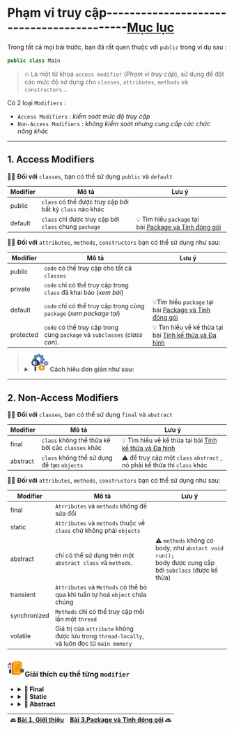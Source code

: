 # Phạm vi truy cập------------------------------------------[Mục lục](https://github.com/Zenfection/Java)

Trong tất cả mọi bài trước, bạn đã rất quen thuộc với `public` trong ví dụ sau : 

```java
public class Main
```

> 🔥 Là một từ khoá `access modifier` (*Phạm vi truy cập*), sử dụng để đặt các mức độ sử dụng cho `classes`, `attributes`, `methods` và `constructors`...

Có 2 loại `Modifiers` : 

- `Access Modifiers` : *kiểm soát mức độ truy cập*
- `Non-Access Modifiers` : *không kiểm soát nhưng cung cấp các chức năng khác*

---

## 1. Access Modifiers

🧚‍♂️ **Đối với** `classes`, bạn có thể sử dụng `public` và `default`

| Modifier | Mô tả                                                    | Lưu ý                                                                                                                                        |
| -------- | -------------------------------------------------------- | -------------------------------------------------------------------------------------------------------------------------------------------- |
| public   | `class` có thể được truy cập bởi bất kỳ `class` nào khác |                                                                                                                                              |
| default  | `class` chỉ được truy cập bởi `class` chung `package`    | 💡 Tìm hiểu `package` tại bài [Package và Tính đóng gói](https://github.com/Zenfection/Java/blob/master/Java%20OOP/3.Pkg%26Encapsulation.md) |

🧚‍♂️ **Đối với** `attributes`, `methods`, `constructors` bạn có thể sử dụng như sau: 

| Modifier  | Mô tả                                                                      | Lưu ý                                                                                                                                               |
| --------- | -------------------------------------------------------------------------- | --------------------------------------------------------------------------------------------------------------------------------------------------- |
| public    | `code` có thể truy cập cho tất cả `classes`                                |                                                                                                                                                     |
| private   | `code` chỉ có thể truy cập trong `class` đã khai báo (*xem bài*)           |                                                                                                                                                     |
| default   | `code` chỉ có thể truy cập trong cùng `package` (*xem package tại*)        | 💡Tìm hiểu `package` tại bài [Package và Tính đóng gói](https://github.com/Zenfection/Java/blob/master/Java%20OOP/3.Pkg%26Encapsulation.md)         |
| protected | `code` có thể truy cập trong cùng `package` và `subclasses` (*class con*). | 💡 Tìm hiểu về kế thừa tại bài [Tính kế thừa và Đa hình](https://github.com/Zenfection/Java/blob/master/Java%20OOP/4.Inheritance%26Polymorphism.md) |

> <details>
> <summary><b><img src="https://raw.githubusercontent.com/Zenfection/Image/master/2021/02/02-11-05-59-Know%20How.png"> Cách hiểu đơn giản như sau:</b></summary>
> 
> <br>
> 
> - `public` là công khai truy cập được mọi nơi,
> 
> - `private` là riêng tư chỉ truy cập được trong khu vực nó khai báo
> 
> - `default` chỉ truy cập trong `package` 
> 
> - `protected` chỉ truy cập trong `package` và `class` con.
> 
> ==> `public` > `protected` > `default` > `private`
> 
> </details>

---

## 2. Non-Access Modifiers

🧚‍♂️ **Đối với** `classes`, bạn có thể sử dụng `final` và `abstract`

| Modifier | Mô tả                                            | Lưu ý                                                                                                                                               |
| -------- | ------------------------------------------------ | --------------------------------------------------------------------------------------------------------------------------------------------------- |
| final    | `class` không thể thừa kế bởi các `classes` khác | 💡 Tìm hiểu về kế thừa tại bài [Tính kế thừa và Đa hình](https://github.com/Zenfection/Java/blob/master/Java%20OOP/4.Inheritance%26Polymorphism.md) |
| abstract | `class` không thể sử dụng để tạo `objects`       | ⚠️ để truy cập một `class` `abstract` , nó phải kế thừa thì `class` khác                                                                            |

🧚‍♂️ **Đối với** `attributes`, `methods`, `constructors` bạn có thể sử dụng như sau:

| Modifier     | Mô tả                                                                                       | Lưu ý                                                                                                     |
| ------------ | ------------------------------------------------------------------------------------------- | --------------------------------------------------------------------------------------------------------- |
| final        | `Atrributes` và `methods` không để sửa đổi                                                  |                                                                                                           |
| static       | `Attributes` và `methods` thuộc về `class` chứ không phải `objects`                         |                                                                                                           |
| abstract     | chỉ có thể sử dụng trên một `abstract class` và `methods`.                                  | ⚠️ `methods` không có body, như `abstact void run();`<br>body được cung cấp bởi `subclass` (được kế thừa) |
| transient    | `Attributes` và `Methods` có thể bỏ qua khi tuần tự hoá `object` chứa chúng                 |                                                                                                           |
| synchronized | `Methods` chỉ có thể truy cập mỗi lần một `thread`                                          |                                                                                                           |
| volatile     | Giá trị của `attribute` không được lưu trong `thread-locally`, và luôn đọc từ `main memory` |                                                                                                           |

### ![ithubusercontent.com/Zenfection/Image/master/2021/02/02-11-21-10-Assignment.png](https://raw.githubusercontent.com/Zenfection/Image/master/2021/02/02-11-21-10-Assignment.png)Giải thích cụ thể từng `modifier`

- <details>
  <summary><b>🤖 Final</b></summary>
  
  <br>
  
  Nếu bạn không muốn bất kỳ chỉnh sửa nào thì khai báo `final` 
  
  ![Ảnh chụp Màn hình 2021-02-02 lúc 14.33.22.png](https://raw.githubusercontent.com/Zenfection/Image/master/2021/02/02-14-33-28-A%CC%89nh%20chu%CC%A3p%20Ma%CC%80n%20hi%CC%80nh%202021-02-02%20lu%CC%81c%2014.33.22.png)
  
  > 💡 Sẽ gặp lỗi ngay nếu bạn cố thay đổi nó.
  
  </details>

- <details>
  <summary><b>🤖 Static</b></summary>
  
  <br>
  
  Nó có truy cập mà không cần tạo một `Object` của `class`, không như `public`
  
  ```java
  public class Demo {
    static void myStatic(){ // tạo một method static
        System.out.println("Đây là static");
    }
    public void myPublic(){ // tạo một method public
        System.out.println("Đây là Public");
    }
    public static void main(String[] args) {
        myStatic();
        Demo myObj = new Demo();
        myObj.myPublic();
    }
  }
  /*Đây là static
    Đây là Public */
  ```
  
  > 🔥 Như bạn đã thấy thì khi khai báo `static` không cần thông qua `Object`
  
  </details>

- <details>
  <summary><b>🤖 Abstract</b></summary>
  
  <br>
  
  Một phương thức trừu tượng (`abstract`) của một lớp trừu tượng và nó không có phần body, body được cung cấp từ `subclasses` như sau: 
  
  </details>

| 🔙  [Bài 1. Giới thiệu](https://github.com/Zenfection/Java/blob/master/Java%20Basic/1.GioiThieu.md) | [Bài 3.Package và Tính đóng gói](https://github.com/Zenfection/Java/blob/master/Java%20OOP/3.Pkg%26Encapsulation.md) 🔜 |
| --------------------------------------------------------------------------------------------------- | ----------------------------------------------------------------------------------------------------------------------- |